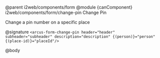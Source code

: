 @parent i2web/components/form
@module {canComponent} i2web/components/form/change-pin Change Pin

Change a pin number on a specific place

@signature `<arcus-form-change-pin header="header" subheader="subheader" description="description" {(person)}="person" {(place-id)}="placeId"/>`

@body
